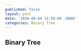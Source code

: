 ```yaml
---
published: false
layout: post
date: '2020-08-04 14:50:00 -0000'
categories: Binary Tree
---
```

## Binary Tree




